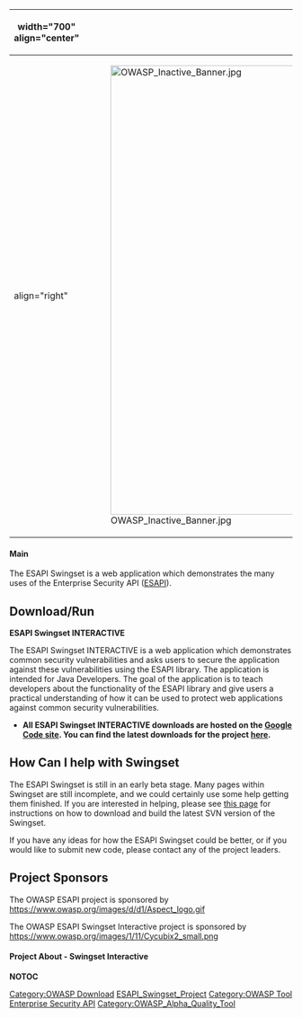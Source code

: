 <table>
<thead>
<tr class="header">
<th><p>width="700" align="center"</p></th>
<th><p><br />
</p></th>
<th><p>width="500" align="center"</p></th>
<th><p><br />
</p></th>
</tr>
</thead>
<tbody>
<tr class="odd">
<td><p>align="right"</p></td>
<td><figure>
<img src="OWASP_Inactive_Banner.jpg" title="OWASP_Inactive_Banner.jpg" alt="OWASP_Inactive_Banner.jpg" width="800" /><figcaption>OWASP_Inactive_Banner.jpg</figcaption>
</figure></td>
<td><p>align="right"</p></td>
<td></td>
</tr>
</tbody>
</table>

#### Main

The ESAPI Swingset is a web application which demonstrates the many uses
of the Enterprise Security API ([ESAPI](ESAPI "wikilink")).

## Download/Run

**ESAPI Swingset INTERACTIVE**

The ESAPI Swingset INTERACTIVE is a web application which demonstrates
common security vulnerabilities and asks users to secure the application
against these vulnerabilities using the ESAPI library. The application
is intended for Java Developers. The goal of the application is to teach
developers about the functionality of the ESAPI library and give users a
practical understanding of how it can be used to protect web
applications against common security vulnerabilities.

  - **All ESAPI Swingset INTERACTIVE downloads are hosted on the [Google
    Code
    site](http://code.google.com/p/owasp-esapi-swingset-interactive/).
    You can find the latest downloads for the project
    [here](http://code.google.com/p/owasp-esapi-swingset-interactive/downloads/list).**

## How Can I help with Swingset

The ESAPI Swingset is still in an early beta stage. Many pages within
Swingset are still incomplete, and we could certainly use some help
getting them finished. If you are interested in helping, please see
[this page](Building_ESAPI_Swingset "wikilink") for instructions on how
to download and build the latest SVN version of the Swingset.

If you have any ideas for how the ESAPI Swingset could be better, or if
you would like to submit new code, please contact any of the project
leaders.

## Project Sponsors

The OWASP ESAPI project is sponsored by
[<https://www.owasp.org/images/d/d1/Aspect_logo.gif>](http://www.aspectsecurity.com)

The OWASP ESAPI Swingset Interactive project is sponsored by
[<https://www.owasp.org/images/1/11/Cycubix2_small.png>](http://www.cycubix.com)

#### Project About - Swingset Interactive

__NOTOC__ <headertabs />

[Category:OWASP Download](Category:OWASP_Download "wikilink")
[ESAPI_Swingset_Project](Category:OWASP_Project "wikilink")
[Category:OWASP Tool](Category:OWASP_Tool "wikilink") [Enterprise
Security API](Category:OWASP_Enterprise_Security_API "wikilink")
[Category:OWASP_Alpha_Quality_Tool](Category:OWASP_Alpha_Quality_Tool "wikilink")